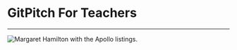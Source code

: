 # GitPitch For Teachers

---

![Margaret Hamilton with the Apollo listings.](generic/images/margaret-hamilton-with-apollo-code-x.jpg)
